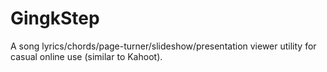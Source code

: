 # GingkStep

A song lyrics/chords/page-turner/slideshow/presentation viewer utility for casual online use (similar to Kahoot).